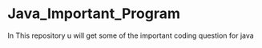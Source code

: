 # Java_Important_Program
In This repository u will get some of the important coding question for java
